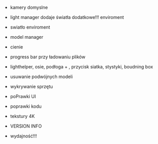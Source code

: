 - kamery domyslne

- light manager dodaje światła dodatkowe!!! enviroment
- swiatło enviroment
- model manager
- cienie

- progress bar przy ładowaniu plików
- lighthelper, osie, podłoga + , przycisk siatka, stystyki, boudning box
- usuwanie podwójnych modeli

- wykrywanie sprzętu
- poPrawki UI
- poprawki kodu
- tekstury 4K
- VERSION INFO
- wydajność!!!
